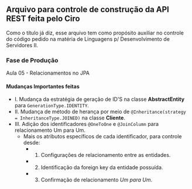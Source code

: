 ## Arquivo para controle de construção da API REST feita pelo Ciro
Como o título já diz, esse arquivo tem como propósito auxiliar no controle do
código pedido na matéria de Linguagens p/ Desenvolvimento de Servidores II.

### Fase de Produção
Aula 05 - Relacionamentos no JPA

#### Mudanças Importantes feitas
- I. Mudança da estratégia de geração de ID'S na classe **AbstractEntity** para
  `GenerationType.IDENTITY`.
- II. Mudança de método de herança por meio de 
  `@Inheritance(strategy = InheritanceType.JOINED)` na classe **Cliente**.
- III. Adição dos identificadores `@OneToOne` e `@JoinColumn` para relacionamento Um para Um.
    - Mais os atributos específicos de cada identificador, para controle desde:
      - 1. Configurações de relacionamento entre as entidades.
      - 2. Identificação da foreign key da entidade possuída.
      - 3. Confirmação de relacionamento *Um para Um*.